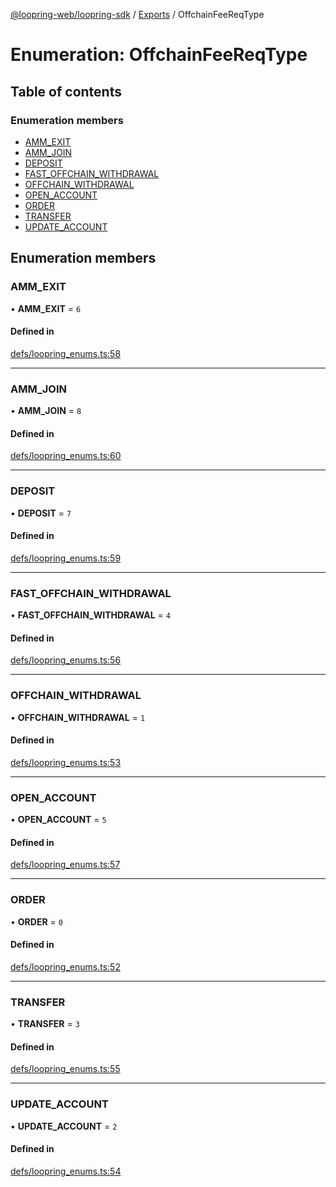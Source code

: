 [@loopring-web/loopring-sdk](../README.md) / [Exports](../modules.md) / OffchainFeeReqType

# Enumeration: OffchainFeeReqType

## Table of contents

### Enumeration members

- [AMM\_EXIT](OffchainFeeReqType.md#amm_exit)
- [AMM\_JOIN](OffchainFeeReqType.md#amm_join)
- [DEPOSIT](OffchainFeeReqType.md#deposit)
- [FAST\_OFFCHAIN\_WITHDRAWAL](OffchainFeeReqType.md#fast_offchain_withdrawal)
- [OFFCHAIN\_WITHDRAWAL](OffchainFeeReqType.md#offchain_withdrawal)
- [OPEN\_ACCOUNT](OffchainFeeReqType.md#open_account)
- [ORDER](OffchainFeeReqType.md#order)
- [TRANSFER](OffchainFeeReqType.md#transfer)
- [UPDATE\_ACCOUNT](OffchainFeeReqType.md#update_account)

## Enumeration members

### AMM\_EXIT

• **AMM\_EXIT** = `6`

#### Defined in

[defs/loopring_enums.ts:58](https://github.com/Loopring/loopring_sdk/blob/ea87b1c/src/defs/loopring_enums.ts#L58)

___

### AMM\_JOIN

• **AMM\_JOIN** = `8`

#### Defined in

[defs/loopring_enums.ts:60](https://github.com/Loopring/loopring_sdk/blob/ea87b1c/src/defs/loopring_enums.ts#L60)

___

### DEPOSIT

• **DEPOSIT** = `7`

#### Defined in

[defs/loopring_enums.ts:59](https://github.com/Loopring/loopring_sdk/blob/ea87b1c/src/defs/loopring_enums.ts#L59)

___

### FAST\_OFFCHAIN\_WITHDRAWAL

• **FAST\_OFFCHAIN\_WITHDRAWAL** = `4`

#### Defined in

[defs/loopring_enums.ts:56](https://github.com/Loopring/loopring_sdk/blob/ea87b1c/src/defs/loopring_enums.ts#L56)

___

### OFFCHAIN\_WITHDRAWAL

• **OFFCHAIN\_WITHDRAWAL** = `1`

#### Defined in

[defs/loopring_enums.ts:53](https://github.com/Loopring/loopring_sdk/blob/ea87b1c/src/defs/loopring_enums.ts#L53)

___

### OPEN\_ACCOUNT

• **OPEN\_ACCOUNT** = `5`

#### Defined in

[defs/loopring_enums.ts:57](https://github.com/Loopring/loopring_sdk/blob/ea87b1c/src/defs/loopring_enums.ts#L57)

___

### ORDER

• **ORDER** = `0`

#### Defined in

[defs/loopring_enums.ts:52](https://github.com/Loopring/loopring_sdk/blob/ea87b1c/src/defs/loopring_enums.ts#L52)

___

### TRANSFER

• **TRANSFER** = `3`

#### Defined in

[defs/loopring_enums.ts:55](https://github.com/Loopring/loopring_sdk/blob/ea87b1c/src/defs/loopring_enums.ts#L55)

___

### UPDATE\_ACCOUNT

• **UPDATE\_ACCOUNT** = `2`

#### Defined in

[defs/loopring_enums.ts:54](https://github.com/Loopring/loopring_sdk/blob/ea87b1c/src/defs/loopring_enums.ts#L54)

